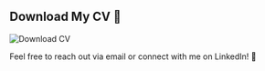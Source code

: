 ## Download My CV 📄

![Download CV](https://img.shields.io/badge/Download%20CV-007BFF?style=for-the-badge&logo=adobe&logoColor=white)

Feel free to reach out via email or connect with me on LinkedIn! 🤝
